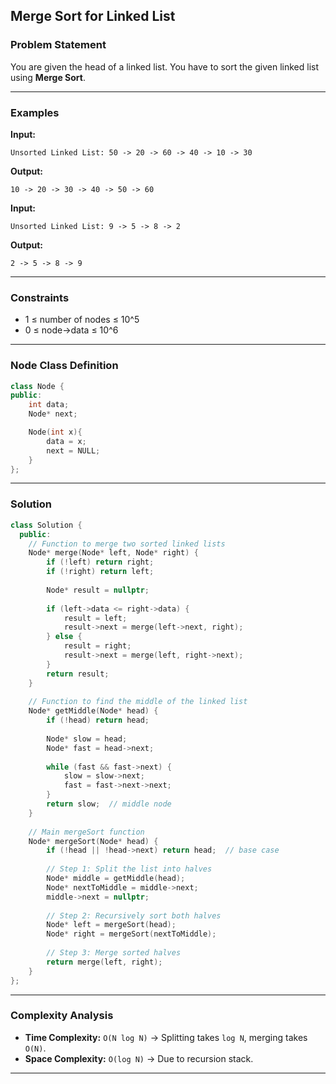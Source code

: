 ## Merge Sort for Linked List

### Problem Statement
You are given the head of a linked list. You have to sort the given linked list using **Merge Sort**.

---

### Examples
**Input:**
```
Unsorted Linked List: 50 -> 20 -> 60 -> 40 -> 10 -> 30
```
**Output:**
```
10 -> 20 -> 30 -> 40 -> 50 -> 60
```

**Input:**
```
Unsorted Linked List: 9 -> 5 -> 8 -> 2
```
**Output:**
```
2 -> 5 -> 8 -> 9
```

---

### Constraints
- 1 ≤ number of nodes ≤ 10^5
- 0 ≤ node->data ≤ 10^6

---

### Node Class Definition
```cpp
class Node {
public:
    int data;
    Node* next;

    Node(int x){
        data = x;
        next = NULL;
    }
};
```

---

### Solution
```cpp
class Solution {
  public:
    // Function to merge two sorted linked lists
    Node* merge(Node* left, Node* right) {
        if (!left) return right;
        if (!right) return left;
        
        Node* result = nullptr;
        
        if (left->data <= right->data) {
            result = left;
            result->next = merge(left->next, right);
        } else {
            result = right;
            result->next = merge(left, right->next);
        }
        return result;
    }
    
    // Function to find the middle of the linked list
    Node* getMiddle(Node* head) {
        if (!head) return head;
        
        Node* slow = head;
        Node* fast = head->next;
        
        while (fast && fast->next) {
            slow = slow->next;
            fast = fast->next->next;
        }
        return slow;  // middle node
    }
    
    // Main mergeSort function
    Node* mergeSort(Node* head) {
        if (!head || !head->next) return head;  // base case
        
        // Step 1: Split the list into halves
        Node* middle = getMiddle(head);
        Node* nextToMiddle = middle->next;
        middle->next = nullptr;
        
        // Step 2: Recursively sort both halves
        Node* left = mergeSort(head);
        Node* right = mergeSort(nextToMiddle);
        
        // Step 3: Merge sorted halves
        return merge(left, right);
    }
};
```

---

### Complexity Analysis
- **Time Complexity:** `O(N log N)` → Splitting takes `log N`, merging takes `O(N)`.
- **Space Complexity:** `O(log N)` → Due to recursion stack.

---
